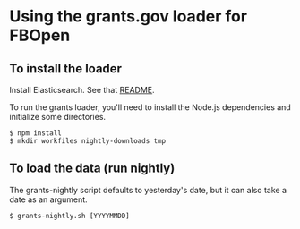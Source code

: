 # Using the grants.gov loader for FBOpen

## To install the loader

Install Elasticsearch. See that [README](../elasticsearch/README.md).

To run the grants loader, you'll need to install the Node.js dependencies and initialize some directories.

    $ npm install
    $ mkdir workfiles nightly-downloads tmp

## To load the data (run nightly)

The grants-nightly script defaults to yesterday's date, but it can also take a date as an argument.

    $ grants-nightly.sh [YYYYMMDD]
